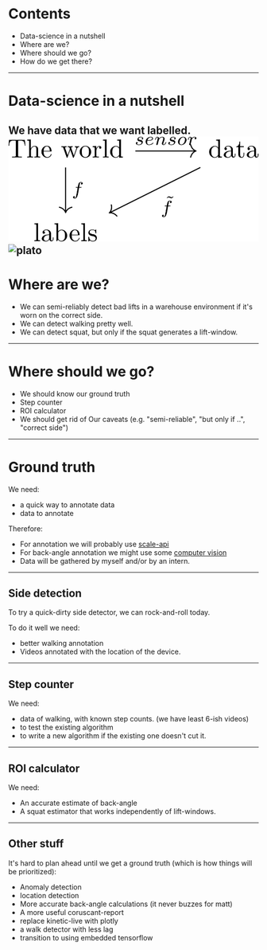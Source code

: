 # Contents
- Data-science in a nutshell
- Where are we?
- Where should we go?
- How do we get there?
---
# Data-science in a nutshell
We have data that we want labelled.
![cd](https://raw.githubusercontent.com/hoj201/retreat_2017_presentation/master/assets/datascience_cd.svg)
![plato](https://upload.wikimedia.org/wikipedia/commons/b/b4/Platon.jpg)
---
# Where are we?
 - We can semi-reliably detect bad lifts in a warehouse environment if it's worn on the correct side.
 - We can detect walking pretty well.
 - We can detect squat, but only if the squat generates a lift-window.

---
# Where should we go?
- We should know our ground truth
- Step counter
- ROI calculator
- We should get rid of Our caveats (e.g. "semi-reliable", "but only if ..", "correct side")
---

# Ground truth
We need:
- a quick way to annotate data
- data to annotate

Therefore:
  - For annotation we will probably use [scale-api](https://www.scaleapi.com/)
  - For back-angle annotation we might use some [computer vision](https://www.youtube.com/watch?v=tKfkGttx0qs)
  - Data will be gathered by myself and/or by an intern.

---
## Side detection
To try a quick-dirty side detector, we can rock-and-roll today.

To do it well we need:
- better walking annotation
- Videos annotated with the location of the device.

---
## Step counter
We need:
- data of walking, with known step counts. (we have least 6-ish videos)
- to test the existing algorithm
- to write a new algorithm if the existing one doesn't cut it.

---
## ROI calculator
We need:
 - An accurate estimate of back-angle
 - A squat estimator that works independently of lift-windows.

---
## Other stuff
It's hard to plan ahead until we get a ground truth (which is how things will be prioritized):

- Anomaly detection
- location detection
- More accurate back-angle calculations (it never buzzes for matt)
- A more useful coruscant-report
- replace kinetic-live with plotly
- a walk detector with less lag
- transition to using embedded tensorflow
